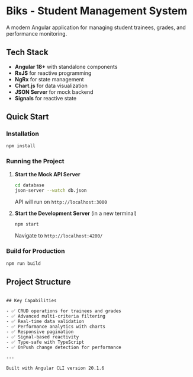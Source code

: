 # Biks - Student Management System

A modern Angular application for managing student trainees, grades, and performance monitoring.

## Tech Stack

- **Angular 18+** with standalone components
- **RxJS** for reactive programming
- **NgRx** for state management
- **Chart.js** for data visualization
- **JSON Server** for mock backend
- **Signals** for reactive state

## Quick Start

### Installation

```bash
npm install
```

### Running the Project

1. **Start the Mock API Server**
   ```bash
   cd database
   json-server --watch db.json
   ```
   API will run on `http://localhost:3000`

2. **Start the Development Server** (in a new terminal)
   ```bash
   npm start
   ```
   Navigate to `http://localhost:4200/`

### Build for Production

```bash
npm run build
```

## Project Structure

```

## Key Capabilities

- ✅ CRUD operations for trainees and grades
- ✅ Advanced multi-criteria filtering
- ✅ Real-time data validation
- ✅ Performance analytics with charts
- ✅ Responsive pagination
- ✅ Signal-based reactivity
- ✅ Type-safe with TypeScript
- ✅ OnPush change detection for performance

---

Built with Angular CLI version 20.1.6